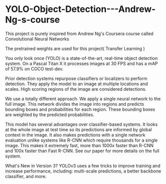 # YOLO-Object-Detection---Andrew-Ng-s-course


This project is purely inspired from Andrew Ng's Coursera course called Convolutional Neural Networks

The pretrained weights are used for this project( Transfer Learning )

You only look once (YOLO) is a state-of-the-art, real-time object detection system. On a Pascal Titan X it processes images at 30 FPS and has a mAP of 57.9% on COCO test-dev.

Prior detection systems repurpose classifiers or localizers to perform detection. They apply the model to an image at multiple locations and scales. High scoring regions of the image are considered detections.

We use a totally different approach. We apply a single neural network to the full image. This network divides the image into regions and predicts bounding boxes and probabilities for each region. These bounding boxes are weighted by the predicted probabilities.

This model has several advantages over classifier-based systems. It looks at the whole image at test time so its predictions are informed by global context in the image. It also makes predictions with a single network evaluation unlike systems like R-CNN which require thousands for a single image. This makes it extremely fast, more than 1000x faster than R-CNN and 100x faster than Fast R-CNN. See our paper for more details on the full system.

What's New in Version 3?
YOLOv3 uses a few tricks to improve training and increase performance, including: multi-scale predictions, a better backbone classifier, and more. 

